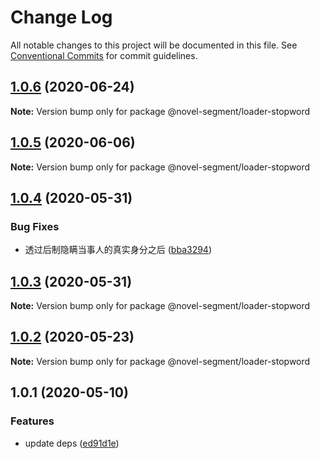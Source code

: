 # Change Log

All notable changes to this project will be documented in this file.
See [Conventional Commits](https://conventionalcommits.org) for commit guidelines.

## [1.0.6](https://github.com/bluelovers/ws-segment/compare/@novel-segment/loader-stopword@1.0.5...@novel-segment/loader-stopword@1.0.6) (2020-06-24)

**Note:** Version bump only for package @novel-segment/loader-stopword





## [1.0.5](https://github.com/bluelovers/ws-segment/compare/@novel-segment/loader-stopword@1.0.4...@novel-segment/loader-stopword@1.0.5) (2020-06-06)

**Note:** Version bump only for package @novel-segment/loader-stopword





## [1.0.4](https://github.com/bluelovers/ws-segment/compare/@novel-segment/loader-stopword@1.0.3...@novel-segment/loader-stopword@1.0.4) (2020-05-31)


### Bug Fixes

* 透过后制隐瞒当事人的真实身分之后 ([bba3294](https://github.com/bluelovers/ws-segment/commit/bba329422fdc8cade395d47e6a630018e6943c0a))





## [1.0.3](https://github.com/bluelovers/ws-segment/compare/@novel-segment/loader-stopword@1.0.2...@novel-segment/loader-stopword@1.0.3) (2020-05-31)

**Note:** Version bump only for package @novel-segment/loader-stopword





## [1.0.2](https://github.com/bluelovers/ws-segment/compare/@novel-segment/loader-stopword@1.0.1...@novel-segment/loader-stopword@1.0.2) (2020-05-23)

**Note:** Version bump only for package @novel-segment/loader-stopword





## 1.0.1 (2020-05-10)


### Features

* update deps ([ed91d1e](https://github.com/bluelovers/ws-segment/commit/ed91d1e81b74370f81938cb163a3a6ccac39c3f2))
